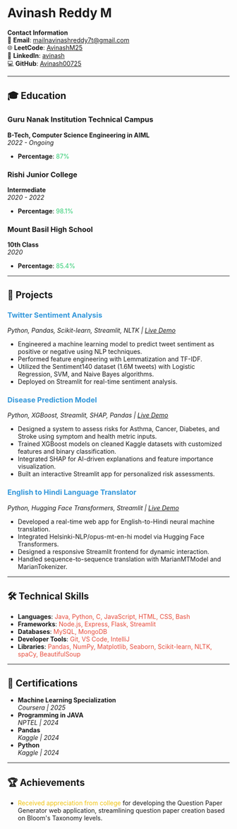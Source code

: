 # Avinash Reddy M

**Contact Information**  
📧 **Email**: [mailnavinashreddy7t@gmail.com](mailto:mailnavinashreddy7t@gmail.com)  
🌐 **LeetCode**: [AvinashM25](https://leetcode.com/AvinashM25)  
🔗 **LinkedIn**: [avinash](https://linkedin.com/in/avinash)  
💻 **GitHub**: [Avinash00725](https://github.com/Avinash00725)

---

## 🎓 Education

### Guru Nanak Institution Technical Campus
**B-Tech, Computer Science Engineering in AIML**  
*2022 - Ongoing*  
- **Percentage**: <span style="color: #2ecc71;">87%</span>

### Rishi Junior College
**Intermediate**  
*2020 - 2022*  
- **Percentage**: <span style="color: #2ecc71;">98.1%</span>

### Mount Basil High School
**10th Class**  
*2020*  
- **Percentage**: <span style="color: #2ecc71;">85.4%</span>

---

## 🚀 Projects

### <span style="color: #3498db;">Twitter Sentiment Analysis</span>
*Python, Pandas, Scikit-learn, Streamlit, NLTK | [Live Demo](#)*  
- Engineered a machine learning model to predict tweet sentiment as positive or negative using NLP techniques.  
- Performed feature engineering with Lemmatization and TF-IDF.  
- Utilized the Sentiment140 dataset (1.6M tweets) with Logistic Regression, SVM, and Naive Bayes algorithms.  
- Deployed on Streamlit for real-time sentiment analysis.

### <span style="color: #3498db;">Disease Prediction Model</span>
*Python, XGBoost, Streamlit, SHAP, Pandas | [Live Demo](#)*  
- Designed a system to assess risks for Asthma, Cancer, Diabetes, and Stroke using symptom and health metric inputs.  
- Trained XGBoost models on cleaned Kaggle datasets with customized features and binary classification.  
- Integrated SHAP for AI-driven explanations and feature importance visualization.  
- Built an interactive Streamlit app for personalized risk assessments.

### <span style="color: #3498db;">English to Hindi Language Translator</span>
*Python, Hugging Face Transformers, Streamlit | [Live Demo](#)*  
- Developed a real-time web app for English-to-Hindi neural machine translation.  
- Integrated Helsinki-NLP/opus-mt-en-hi model via Hugging Face Transformers.  
- Designed a responsive Streamlit frontend for dynamic interaction.  
- Handled sequence-to-sequence translation with MarianMTModel and MarianTokenizer.

---

## 🛠️ Technical Skills

- **Languages**: <span style="color: #e74c3c;">Java, Python, C, JavaScript, HTML, CSS, Bash</span>  
- **Frameworks**: <span style="color: #e74c3c;">Node.js, Express, Flask, Streamlit</span>  
- **Databases**: <span style="color: #e74c3c;">MySQL, MongoDB</span>  
- **Developer Tools**: <span style="color: #e74c3c;">Git, VS Code, IntelliJ</span>  
- **Libraries**: <span style="color: #e74c3c;">Pandas, NumPy, Matplotlib, Seaborn, Scikit-learn, NLTK, spaCy, BeautifulSoup</span>

---

## 📜 Certifications

- **Machine Learning Specialization**  
  *Coursera | 2025*  
- **Programming in JAVA**  
  *NPTEL | 2024*  
- **Pandas**  
  *Kaggle | 2024*  
- **Python**  
  *Kaggle | 2024*

---

## 🏆 Achievements

- <span style="color: #f1c40f;">Received appreciation from college</span> for developing the Question Paper Generator web application, streamlining question paper creation based on Bloom's Taxonomy levels.
